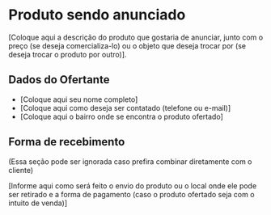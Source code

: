 <h1> Produto sendo anunciado </h1> 

[Coloque aqui a descrição do produto que gostaria de anunciar, junto com o preço (se deseja comercializa-lo) ou o objeto que deseja trocar por (se deseja trocar o produto por outro)].

<h2> Dados do Ofertante </h2> 

- [Coloque aqui seu nome completo]
- [Coloque aqui como deseja ser contatado (telefone ou e-mail)]
- [Coloque aqui o bairro onde se encontra o produto ofertado]

<h2> Forma de recebimento </h2>

(Essa seção pode ser ignorada caso prefira combinar diretamente com o cliente)

[Informe aqui como será feito o envio do produto ou o local onde ele pode ser retirado e a forma de pagamento (caso o produto ofertado seja com o intuito de venda)]
